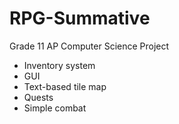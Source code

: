 # RPG-Summative
Grade 11 AP Computer Science Project
- Inventory system
- GUI
- Text-based tile map
- Quests
- Simple combat


